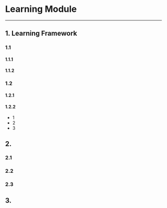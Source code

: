 # Learning Module
---
## 1. Learning Framework
### 1.1
#### 1.1.1
#### 1.1.2
### 1.2
#### 1.2.1
#### 1.2.2
* 1
* 2
* 3 
## 2.
### 2.1
### 2.2
### 2.3

## 3.
